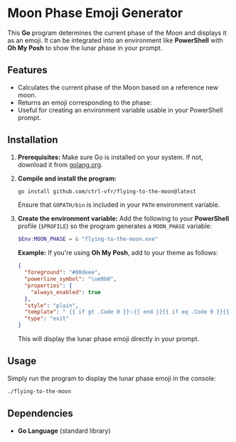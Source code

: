 # Moon Phase Emoji Generator

This **Go** program determines the current phase of the Moon and displays it as an emoji. It can be integrated into an environment like **PowerShell** with **Oh My Posh** to show the lunar phase in your prompt.

## Features
- Calculates the current phase of the Moon based on a reference new moon.
- Returns an emoji corresponding to the phase:
- Useful for creating an environment variable usable in your PowerShell prompt.

## Installation
1. **Prerequisites:** Make sure Go is installed on your system. If not, download it from [golang.org](https://golang.org/).

2. **Compile and install the program:**
   ```bash
   go install github.com/ctrl-vfr/flying-to-the-moon@latest
   ```
   Ensure that `GOPATH/bin` is included in your `PATH` environment variable.

3. **Create the environment variable:**
   Add the following to your **PowerShell** profile (`$PROFILE`) so the program generates a `MOON_PHASE` variable:
   ```powershell
   $Env:MOON_PHASE = & "flying-to-the-moon.exe"
   ```

   **Example:**
   If you're using **Oh My Posh**, add to your theme as follows:
   ```json
   {
     "foreground": "#00deee",
     "powerline_symbol": "\ue0b0",
     "properties": {
       "always_enabled": true
     },
     "style": "plain",
     "template": " {{ if gt .Code 0 }}💥{{ end }}{{ if eq .Code 0 }}{{ .Env.MOON_PHASE }} {{ end }} ",
     "type": "exit"
   }
   ```

   This will display the lunar phase emoji directly in your prompt.

## Usage
Simply run the program to display the lunar phase emoji in the console:
```bash
./flying-to-the-moon
```

## Dependencies
- **Go Language** (standard library)
